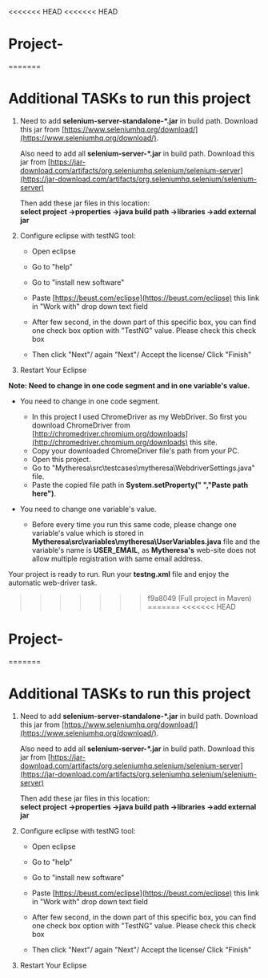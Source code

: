 <<<<<<< HEAD
<<<<<<< HEAD
# Project-
=======
# Additional TASKs to run this project #
1. Need to add **selenium-server-standalone-*.jar** in build path. Download this jar from [https://www.seleniumhq.org/download/](https://www.seleniumhq.org/download/).
   
   Also need to add all **selenium-server-*.jar** in build path. Download this jar from [https://jar-download.com/artifacts/org.seleniumhq.selenium/selenium-server](https://jar-download.com/artifacts/org.seleniumhq.selenium/selenium-server)
   
   Then add these jar files in this location:  
	**select project ->properties ->java build path ->libraries ->add external jar**

2. Configure eclipse with testNG tool:

    * Open eclipse

    * Go to "help"

    * Go to "install new software"
    
    * Paste [https://beust.com/eclipse](https://beust.com/eclipse) this link in "Work with" drop down text field

    * After few second, in the down part of this specific box, you can find one check box option with "TestNG" value. Please check this check box

    * Then click "Next"/ again "Next"/ Accept the license/ Click "Finish"    

3. Restart Your Eclipse

**Note: Need to change in one code segment and in one variable's value.**
	

- You need to change in one code segment.
    - In this project I used ChromeDriver as my WebDriver. So first you download ChromeDriver from [http://chromedriver.chromium.org/downloads](http://chromedriver.chromium.org/downloads) this site.
    - Copy your downloaded ChromeDriver file's path from your PC.
    - Open this project.
    - Go to "Mytheresa\src\testcases\mytheresa\WebdriverSettings.java" file.
    - Paste the copied file path in **System.setProperty(" ","Paste path here")**.


- You need to change one variable's value.
    - Before every time you run this same code, please change one variable's value which is stored in 	**Mytheresa\src\variables\mytheresa\UserVariables.java** file and the variable's name is **USER_EMAIL**, as 	**Mytheresa's** web-site does not allow multiple registration with same email address.
 
	
Your project is ready to run. Run your **testng.xml** file and enjoy the automatic web-driver task.
>>>>>>> f9a8049 (Full project in Maven)
=======
<<<<<<< HEAD
# Project-
=======
# Additional TASKs to run this project #
1. Need to add **selenium-server-standalone-*.jar** in build path. Download this jar from [https://www.seleniumhq.org/download/](https://www.seleniumhq.org/download/).
   
   Also need to add all **selenium-server-*.jar** in build path. Download this jar from [https://jar-download.com/artifacts/org.seleniumhq.selenium/selenium-server](https://jar-download.com/artifacts/org.seleniumhq.selenium/selenium-server)
   
   Then add these jar files in this location:  
	**select project ->properties ->java build path ->libraries ->add external jar**

2. Configure eclipse with testNG tool:

    * Open eclipse

    * Go to "help"

    * Go to "install new software"
    
    * Paste [https://beust.com/eclipse](https://beust.com/eclipse) this link in "Work with" drop down text field

    * After few second, in the down part of this specific box, you can find one check box option with "TestNG" value. Please check this check box

    * Then click "Next"/ again "Next"/ Accept the license/ Click "Finish"    

3. Restart Your Eclipse

	

 
	
